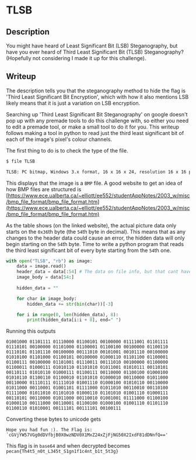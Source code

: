 # TLSB

## Description

You might have heard of Least Significant Bit (LSB) Steganography, but have you ever heard of Third Least Significant Bit (TLSB) Steganography? (Hopefully not considering I made it up for this challenge).

## Writeup

The description tells you that the steganography method to hide the flag is 'Third Least Significant Bit Encryption', which with how it also mentions LSB likely means that it is just a variation on LSB encryption.

Searching up 'Third Least Significant Bit Steganography' on google doesn't pop up with any premade tools to do this challenge with, so either you need to edit a premade tool, or make a small tool to do it for you. This writeup follows making a tool in python to read just the third least significant bit of each of the image's pixel's colour channels.

The first thing to do is to check the type of the file.

```bash
$ file TLSB

TLSB: PC bitmap, Windows 3.x format, 16 x 16 x 24, resolution 16 x 16 px/m, cbSize 822, bits offset 54
```

This displays that the image is a `BMP` file. A good website to get an idea of how BMP files are structured is [https://www.ece.ualberta.ca/~elliott/ee552/studentAppNotes/2003_w/misc/bmp_file_format/bmp_file_format.htm](https://www.ece.ualberta.ca/~elliott/ee552/studentAppNotes/2003_w/misc/bmp_file_format/bmp_file_format.htm)

As the table shows (on the linked website), the actual picture data only starts on the `0x36`th  byte (the `54`th byte in decimal). This means that as any changes to the header data could cause an error, the hidden data will only begin starting on the `54`th byte. Time to write a python program that reads the third least significant bit of every byte starting from the `54`th one.

```python
with open("TLSB", "rb") as image:
    data = image.read()
    header_data = data[:54] # The data on file info, but that cant have encrypted data in it
    image_body = data[54:]
    
    hidden_data = ""

    for char in image_body:
        hidden_data += str(bin(char))[-3]

    for i in range(0, len(hidden_data), 8):
        print(hidden_data[i:i + 8], end=" ")

``` 

Running this outputs

```text
01001000 01101111 01110000 01100101 00100000 01111001 01101111 01110101 00100000 01101000 01100001 01100100 00100000 01100110 01110101 01101110 00100000 00111010 00101001 00101110 00100000 01010100 01101000 01100101 00100000 01000110 01101100 01100001 01100111 00100000 01101001 01110011 00111010 00100000 01100000 01100011 01000111 01010110 01101010 01011001 01010111 00110101 00110111 01010110 01000111 01100111 00110000 01100100 01000100 01010110 01100110 01100010 01101010 01000010 00110000 01011000 00110000 01110111 01111010 01001110 01000100 01010110 00110000 01011000 00110001 01001101 01111000 01011010 00110010 00110100 01111000 01011010 01101010 01000110 01101010 01001110 01000111 00110101 00110000 01011000 00110010 01001001 01111000 01100100 01000110 00111000 00110001 01100100 01000100 01001110 01101110 01100110 01010001 00111101 00111101 00100111
```

Converting these bytes to unicode gets 

```text
Hope you had fun :). The Flag is: `cGVjYW57VGg0dDVfbjB0X0wzNDV0X1MxZ24xZjFjNG50X2IxdF81dDNnfQ=='
```

This flag is in `base64` and when decrypted becomes `pecan{Th4t5_n0t_L345t_S1gn1f1c4nt_b1t_5t3g}`
